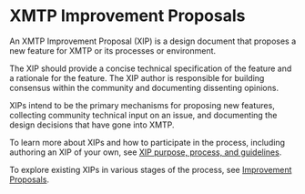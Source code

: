 # XMTP Improvement Proposals

An XMTP Improvement Proposal (XIP) is a design document that proposes a new feature for XMTP or its processes or environment.

The XIP should provide a concise technical specification of the feature and a rationale for the feature. The XIP author is responsible for building consensus within the community and documenting dissenting opinions.

XIPs intend to be the primary mechanisms for proposing new features, collecting community technical input on an issue, and documenting the design decisions that have gone into XMTP.

To learn more about XIPs and how to participate in the process, including authoring an XIP of your own, see [XIP purpose, process, and guidelines](https://github.com/xmtp/XIPs/blob/main/XIPs/xip-0-purpose-process.md).

To explore existing XIPs in various stages of the process, see [Improvement Proposals](https://community.xmtp.org/c/xips/51).